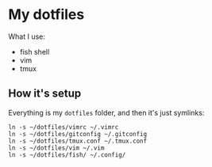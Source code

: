 # My dotfiles

What I use:

- fish shell
- vim
- tmux

## How it's setup

Everything is my `dotfiles` folder, and then it's just symlinks:

```
ln -s ~/dotfiles/vimrc ~/.vimrc
ln -s ~/dotfiles/gitconfig ~/.gitconfig
ln -s ~/dotfiles/tmux.conf ~/.tmux.conf
ln -s ~/dotfiles/vim ~/.vim
ln -s ~/dotfiles/fish/ ~/.config/
```
